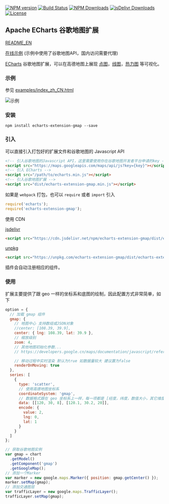 [![NPM version](https://img.shields.io/npm/v/echarts-extension-gmap.svg?style=flat)](https://www.npmjs.org/package/echarts-extension-gmap)
[![Build Status](https://travis-ci.org/plainheart/echarts-extension-gmap.svg?branch=master)](https://travis-ci.org/plainheart/echarts-extension-gmap)
[![NPM Downloads](https://img.shields.io/npm/dm/echarts-extension-gmap.svg)](https://npmcharts.com/compare/echarts-extension-gmap?minimal=true)
[![jsDelivr Downloads](https://data.jsdelivr.com/v1/package/npm/echarts-extension-gmap/badge?style=rounded)](https://www.jsdelivr.com/package/npm/echarts-extension-gmap)
[![License](https://img.shields.io/npm/l/echarts-extension-gmap.svg)](https://www.npmjs.com/package/echarts-extension-gmap)

## Apache ECharts 谷歌地图扩展

[README_EN](https://github.com/plainheart/echarts-extension-gmap/blob/master/README.md)

[在线示例](https://codepen.io/plainheart/pen/VweLGbR) (示例中使用了谷歌地图API，国内访问需要代理)

[ECharts](https://echarts.apache.org/zh/index.html) 谷歌地图扩展，可以在高德地图上展现 [点图](https://echarts.apache.org/zh/option.html#series-scatter)，[线图](https://echarts.apache.org/zh/option.html#series-lines)，[热力图](https://echarts.apache.org/zh/option.html#series-heatmap) 等可视化。

### 示例

参见 [examples/index_zh_CN.html](https://github.com/plainheart/echarts-extension-gmap/blob/master/examples/index_zh_CN.html)

![示例](https://user-images.githubusercontent.com/26999792/83968392-86cc1200-a8fb-11ea-8326-47d62627dfc9.png)

### 安装

```shell
npm install echarts-extension-gmap --save
```

### 引入

可以直接引入打包好的扩展文件和谷歌地图的 Javascript API

```html
<!-- 引入谷歌地图的Javascript API，这里需要使用你在谷歌地图开发者平台申请的key -->
<script src="https://maps.googleapis.com/maps/api/js?key={key}"></script>
<!-- 引入 ECharts -->
<script src="/path/to/echarts.min.js"></script>
<!-- 引入谷歌地图扩展 -->
<script src="dist/echarts-extension-gmap.min.js"></script>
```

如果是 `webpack` 打包，也可以 `require` 或者 `import` 引入

```js
require('echarts');
require('echarts-extension-gmap');
```

使用 CDN

[jsdelivr](https://www.jsdelivr.com/)

```html
<script src="https://cdn.jsdelivr.net/npm/echarts-extension-gmap/dist/echarts-extension-gmap.min.js"></script>
```

[unpkg](https://unpkg.com/)

```html
<script src="https://unpkg.com/echarts-extension-gmap/dist/echarts-extension-gmap.min.js"></script>
```

插件会自动注册相应的组件。

### 使用

扩展主要提供了跟 geo 一样的坐标系和底图的绘制，因此配置方式非常简单，如下

```js
option = {
  // 加载 gmap 组件
  gmap: {
    // 地图中心 支持数组或JSON对象
    //center: [108.39, 39.9],
    center: { lng: 108.39, lat: 39.9 },
    // 缩放级别
    zoom: 4,
    // 其他地图初始化参数...
    // https://developers.google.cn/maps/documentation/javascript/reference/map#MapOptions

    // 移动过程中实时渲染 默认为true 如数据量较大 建议置为false
    renderOnMoving: true
  },
  series: [
    {
      type: 'scatter',
      // 使用高德地图坐标系
      coordinateSystem: 'gmap',
      // 数据格式跟在 geo 坐标系上一样，每一项都是 [经度，纬度，数值大小，其它维度...]
      data: [[120, 30, 8], [120.1, 30.2, 20]],
      encode: {
        value: 2,
        lng: 0,
        lat: 1
      }
    }
  ]
};

// 获取谷歌地图实例
var gmap = chart
  .getModel()
  .getComponent('gmap')
  .getGoogleMap();
// 添加一个Marker
var marker = new google.maps.Marker({ position: gmap.getCenter() });
marker.setMap(gmap);
// 添加交通图层
var trafficLayer = new google.maps.TrafficLayer();
trafficLayer.setMap(gmap);
```
